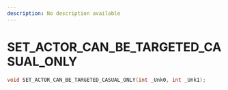 ```yaml
---
description: No description available 
---
```


# SET_ACTOR_CAN_BE_TARGETED_CASUAL_ONLY

```cpp
void SET_ACTOR_CAN_BE_TARGETED_CASUAL_ONLY(int _Unk0, int _Unk1);
```